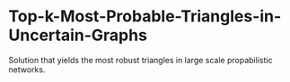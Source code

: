 # Top-k-Most-Probable-Triangles-in-Uncertain-Graphs
Solution that yields the most robust triangles in large scale propabilistic networks.
